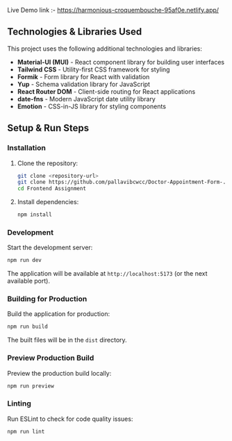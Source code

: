 Live Demo link :- https://harmonious-croquembouche-95af0e.netlify.app/

## Technologies & Libraries Used

This project uses the following additional technologies and libraries:

- **Material-UI (MUI)** - React component library for building user interfaces
- **Tailwind CSS** - Utility-first CSS framework for styling
- **Formik** - Form library for React with validation
- **Yup** - Schema validation library for JavaScript
- **React Router DOM** - Client-side routing for React applications
- **date-fns** - Modern JavaScript date utility library
- **Emotion** - CSS-in-JS library for styling components

## Setup & Run Steps

### Installation

1. Clone the repository:
   ```bash
   git clone <repository-url>
   git clone https://github.com/pallavibcwcc/Doctor-Appointment-Form-.git
   cd Frontend Assignment
   ```

2. Install dependencies:
   ```bash
   npm install
   ```

### Development

Start the development server:
```bash
npm run dev
```

The application will be available at `http://localhost:5173` (or the next available port).

### Building for Production

Build the application for production:
```bash
npm run build
```

The built files will be in the `dist` directory.

### Preview Production Build

Preview the production build locally:
```bash
npm run preview
```

### Linting

Run ESLint to check for code quality issues:
```bash
npm run lint
```

